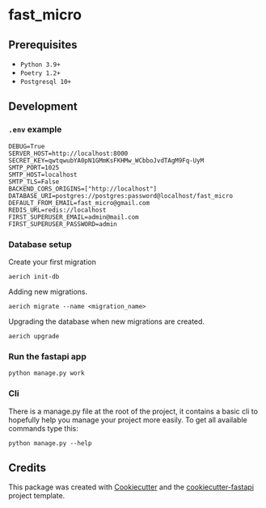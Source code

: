 # fast_micro




## Prerequisites

- `Python 3.9+`
- `Poetry 1.2+`
- `Postgresql 10+`


## Development

### `.env` example

```shell
DEBUG=True
SERVER_HOST=http://localhost:8000
SECRET_KEY=qwtqwubYA0pN1GMmKsFKHMw_WCbboJvdTAgM9Fq-UyM
SMTP_PORT=1025
SMTP_HOST=localhost
SMTP_TLS=False
BACKEND_CORS_ORIGINS=["http://localhost"]
DATABASE_URI=postgres://postgres:password@localhost/fast_micro
DEFAULT_FROM_EMAIL=fast_micro@gmail.com
REDIS_URL=redis://localhost
FIRST_SUPERUSER_EMAIL=admin@mail.com
FIRST_SUPERUSER_PASSWORD=admin
```

### Database setup

Create your first migration

```shell
aerich init-db
```

Adding new migrations.

```shell
aerich migrate --name <migration_name>
```

Upgrading the database when new migrations are created.

```shell
aerich upgrade
```

### Run the fastapi app

```shell
python manage.py work
```

### Cli

There is a manage.py file at the root of the project, it contains a basic cli to hopefully
help you manage your project more easily. To get all available commands type this:

```shell
python manage.py --help
```

## Credits

This package was created with [Cookiecutter](https://github.com/cookiecutter/cookiecutter) and the [cookiecutter-fastapi](https://github.com/tobi-de/cookiecutter-fastapi) project template.

